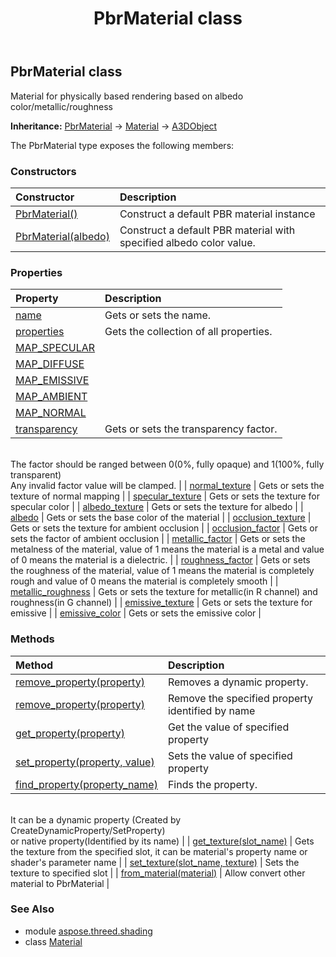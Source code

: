 ﻿---
title: PbrMaterial class
second_title: Aspose.3D for Python via .NET API References
description: 
type: docs
weight: 30
url: /python-net/aspose.threed.shading/pbrmaterial/
is_root: false
---

## PbrMaterial class

Material for physically based rendering based on albedo color/metallic/roughness



**Inheritance:** [PbrMaterial](/3d/python-net/aspose.threed.shading/pbrmaterial) → 
[Material](/3d/python-net/aspose.threed.shading/material) → 
[A3DObject](/3d/python-net/aspose.threed/a3dobject)



The PbrMaterial type exposes the following members:

### Constructors
| Constructor | Description |
| :- | :- |
| [PbrMaterial()](/3d/python-net/aspose.threed.shading/pbrmaterial/__init__/#) | Construct a default PBR material instance |
| [PbrMaterial(albedo)](/3d/python-net/aspose.threed.shading/pbrmaterial/__init__/#aspose.pydrawing.Color) | Construct a default PBR material with specified albedo color value. |


### Properties
| Property | Description |
| :- | :- |
| [name](/3d/python-net/aspose.threed.shading/pbrmaterial/name) | Gets or sets the name. |
| [properties](/3d/python-net/aspose.threed.shading/pbrmaterial/properties) | Gets the collection of all properties. |
| [MAP_SPECULAR](/3d/python-net/aspose.threed.shading/pbrmaterial/MAP_SPECULAR) |  |
| [MAP_DIFFUSE](/3d/python-net/aspose.threed.shading/pbrmaterial/MAP_DIFFUSE) |  |
| [MAP_EMISSIVE](/3d/python-net/aspose.threed.shading/pbrmaterial/MAP_EMISSIVE) |  |
| [MAP_AMBIENT](/3d/python-net/aspose.threed.shading/pbrmaterial/MAP_AMBIENT) |  |
| [MAP_NORMAL](/3d/python-net/aspose.threed.shading/pbrmaterial/MAP_NORMAL) |  |
| [transparency](/3d/python-net/aspose.threed.shading/pbrmaterial/transparency) | Gets or sets the transparency factor.<br/>The factor should be ranged between 0(0%, fully opaque) and 1(100%, fully transparent)<br/>Any invalid factor value will be clamped. |
| [normal_texture](/3d/python-net/aspose.threed.shading/pbrmaterial/normal_texture) | Gets or sets the texture of normal mapping |
| [specular_texture](/3d/python-net/aspose.threed.shading/pbrmaterial/specular_texture) | Gets or sets the texture for specular color |
| [albedo_texture](/3d/python-net/aspose.threed.shading/pbrmaterial/albedo_texture) | Gets or sets the texture for albedo |
| [albedo](/3d/python-net/aspose.threed.shading/pbrmaterial/albedo) | Gets or sets the base color of the material |
| [occlusion_texture](/3d/python-net/aspose.threed.shading/pbrmaterial/occlusion_texture) | Gets or sets the texture for ambient occlusion |
| [occlusion_factor](/3d/python-net/aspose.threed.shading/pbrmaterial/occlusion_factor) | Gets or sets the factor of ambient occlusion |
| [metallic_factor](/3d/python-net/aspose.threed.shading/pbrmaterial/metallic_factor) | Gets or sets the metalness of the material, value of 1 means the material is a metal and value of 0 means the material is a dielectric. |
| [roughness_factor](/3d/python-net/aspose.threed.shading/pbrmaterial/roughness_factor) | Gets or sets the roughness of the material, value of 1 means the material is completely rough and value of 0 means the material is completely smooth |
| [metallic_roughness](/3d/python-net/aspose.threed.shading/pbrmaterial/metallic_roughness) | Gets or sets the texture for metallic(in R channel) and roughness(in G channel) |
| [emissive_texture](/3d/python-net/aspose.threed.shading/pbrmaterial/emissive_texture) | Gets or sets the texture for emissive |
| [emissive_color](/3d/python-net/aspose.threed.shading/pbrmaterial/emissive_color) | Gets or sets the emissive color |


### Methods
| Method | Description |
| :- | :- |
| [remove_property(property)](/3d/python-net/aspose.threed.shading/pbrmaterial/remove_property/#Property) | Removes a dynamic property. |
| [remove_property(property)](/3d/python-net/aspose.threed.shading/pbrmaterial/remove_property/#str) | Remove the specified property identified by name |
| [get_property(property)](/3d/python-net/aspose.threed.shading/pbrmaterial/get_property/#str) | Get the value of specified property |
| [set_property(property, value)](/3d/python-net/aspose.threed.shading/pbrmaterial/set_property/#str-any) | Sets the value of specified property |
| [find_property(property_name)](/3d/python-net/aspose.threed.shading/pbrmaterial/find_property/#str) | Finds the property.<br/>It can be a dynamic property (Created by CreateDynamicProperty/SetProperty) <br/>or native property(Identified by its name) |
| [get_texture(slot_name)](/3d/python-net/aspose.threed.shading/pbrmaterial/get_texture/#str) | Gets the texture from the specified slot, it can be material's property name or shader's parameter name |
| [set_texture(slot_name, texture)](/3d/python-net/aspose.threed.shading/pbrmaterial/set_texture/#str-TextureBase) | Sets the texture to specified slot |
| [from_material(material)](/3d/python-net/aspose.threed.shading/pbrmaterial/from_material/#Material) | Allow convert other material to PbrMaterial |


### See Also

* module [aspose.threed.shading](../)
* class [Material](/3d/python-net/aspose.threed.shading/material)
